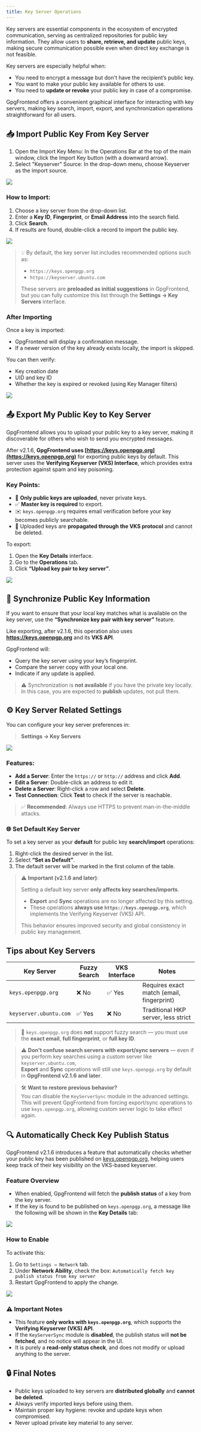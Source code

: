 ```yaml
---
title: Key Server Operations
---
```


Key servers are essential components in the ecosystem of encrypted
communication, serving as centralized repositories for public key information.
They allow users to **share, retrieve, and update** public keys, making secure
communication possible even when direct key exchange is not feasible.

Key servers are especially helpful when:

- You need to encrypt a message but don't have the recipient’s public key.
- You want to make your public key available for others to use.
- You need to **update or revoke** your public key in case of a compromise.

GpgFrontend offers a convenient graphical interface for interacting with key
servers, making key search, import, export, and synchronization operations
straightforward for all users.

## 📥 Import Public Key From Key Server

1. Open the Import Key Menu: In the Operations Bar at the top of the main
   window, click the Import Key button (with a downward arrow).
2. Select "Keyserver" Source: In the drop-down menu, choose Keyserver as the
   import source.

![](https://image.cdn.bktus.com/i/2025/06/24/3660f65893c4e79954486f1b3cfb5cb6b09a13d0.webp)

### How to Import:

1. Choose a key server from the drop-down list.
2. Enter a **Key ID**, **Fingerprint**, or **Email Address** into the search
   field.
3. Click **Search**.
4. If results are found, double-click a record to import the public key.

![](https://image.cdn.bktus.com/i/2025/06/24/0dc8821cc3c83c7bb3266f3a1059ce59fabc4a8f.webp)

> 💡 By default, the key server list includes recommended options such as:
>
> - `https://keys.openpgp.org`
> - `https://keyserver.ubuntu.com`
>
> These servers are **preloaded as initial suggestions** in GpgFrontend, but you
> can fully customize this list through the **Settings → Key Servers**
> interface.

### After Importing

Once a key is imported:

- GpgFrontend will display a confirmation message.
- If a newer version of the key already exists locally, the import is skipped.

You can then verify:

- Key creation date
- UID and key ID
- Whether the key is expired or revoked (using Key Manager filters)

![](https://image.cdn.bktus.com/i/2025/06/24/4efe7862bc47b95387a8ee247d4b767dbbfa36b6.webp)

## 📤 Export My Public Key to Key Server

GpgFrontend allows you to upload your public key to a key server, making it
discoverable for others who wish to send you encrypted messages.

After v2.1.6, **GpgFrontend uses
[https://keys.openpgp.org](https://keys.openpgp.org)** for exporting public keys
by default. This server uses the **Verifying Keyserver (VKS) Interface**, which
provides extra protection against spam and key poisoning.

### Key Points:

- 🔐 **Only public keys are uploaded**, never private keys.
- ✅ **Master key is required** to export.
- ✉️ `keys.openpgp.org` requires email verification before your key becomes
  publicly searchable.
- 🧱 Uploaded keys are **propagated through the VKS protocol** and cannot be
  deleted.

To export:

1. Open the **Key Details** interface.
2. Go to the **Operations** tab.
3. Click **“Upload key pair to key server”**.

![](https://image.cdn.bktus.com/i/2025/06/24/34505c6435d485dc2f8ce680a8c8f630fbb18b2a.webp)

## 🔄 Synchronize Public Key Information

If you want to ensure that your local key matches what is available on the key
server, use the **“Synchronize key pair with key server”** feature.

Like exporting, after v2.1.6, this operation also uses
**https://keys.openpgp.org** and its **VKS API**.

GpgFrontend will:

- Query the key server using your key’s fingerprint.
- Compare the server copy with your local one.
- Indicate if any update is applied.

> ⚠️ Synchronization is **not available** if you have the private key locally.
> In this case, you are expected to **publish** updates, not pull them.

## ⚙️ Key Server Related Settings

You can configure your key server preferences in:

> **Settings → Key Servers**

![](https://image.cdn.bktus.com/i/2025/06/24/9092488afe3b899f89dc51b1789ec6dbe0249e79.webp)

### Features:

- **Add a Server**: Enter the `https://` or `http://` address and click **Add**.
- **Edit a Server**: Double-click an address to edit it.
- **Delete a Server**: Right-click a row and select **Delete**.
- **Test Connection**: Click **Test** to check if the server is reachable.

> ✅ **Recommended**: Always use HTTPS to prevent man-in-the-middle attacks.

### 🌐 Set Default Key Server

To set a key server as your **default** for public key **search/import**
operations:

1. Right-click the desired server in the list.
2. Select **“Set as Default”**.
3. The default server will be marked in the first column of the table.

> ⚠️ **Important (v2.1.6 and later)**:
>
> Setting a default key server **only affects key searches/imports**.
>
> - **Export** and **Sync** operations are no longer affected by this setting.
> - These operations **always use `https://keys.openpgp.org`**, which implements
>   the Verifying Keyserver (VKS) API.
>
> This behavior ensures improved security and global consistency in public key
> management.

## Tips about Key Servers

| Key Server             | Fuzzy Search | VKS Interface | Notes                                     |
| ---------------------- | ------------ | ------------- | ----------------------------------------- |
| `keys.openpgp.org`     | ❌ No        | ✅ Yes        | Requires exact match (email, fingerprint) |
| `keyserver.ubuntu.com` | ✅ Yes       | ❌ No         | Traditional HKP server, less strict       |

> 🔎 `keys.openpgp.org` does **not** support fuzzy search — you must use the
> **exact email**, **full fingerprint**, or **full key ID**.

> ⚠️ **Don't confuse search servers with export/sync servers** — even if you
> perform key searches using a custom server like `keyserver.ubuntu.com`,  
> **Export** and **Sync** operations will still use `keys.openpgp.org` by
> default in **GpgFrontend v2.1.6 and later**.

> 🛠️ **Want to restore previous behavior?**  
> You can disable the `KeyServerSync` module in the advanced settings.  
> This will prevent GpgFrontend from forcing export/sync operations to use
> `keys.openpgp.org`, allowing custom server logic to take effect again.

## 🔍 Automatically Check Key Publish Status

GpgFrontend v2.1.6 introduces a feature that automatically checks whether your
public key has been published on [keys.openpgp.org](https://keys.openpgp.org),
helping users keep track of their key visibility on the VKS-based keyserver.

### Feature Overview

- When enabled, GpgFrontend will fetch the **publish status** of a key from the
  key server.
- If the key is found to be published on `keys.openpgp.org`, a message like the
  following will be shown in the **Key Details** tab:

![](https://image.cdn.bktus.com/i/2025/06/24/e52d18a85267987f8202ba6ede39068b3c6e140b.webp)

### How to Enable

To activate this:

1. Go to `Settings → Network` tab.
2. Under **Network Ability**, check the box: `Automatically fetch key publish
status from key server`
3. Restart GpgFrontend to apply the change.

![](https://image.cdn.bktus.com/i/2025/06/24/b2daf0876b29278e703f4721f7f68c22ffa1752b.webp)

### ⚠️ Important Notes

- This feature **only works with `keys.openpgp.org`**, which supports the
  **Verifying Keyserver (VKS) API**.
- If the `KeyServerSync` module is **disabled**, the publish status will **not
  be fetched**, and no notice will appear in the UI.
- It is purely a **read-only status check**, and does not modify or upload
  anything to the server.

## 🔒 Final Notes

- Public keys uploaded to key servers are **distributed globally** and **cannot
  be deleted**.
- Always verify imported keys before using them.
- Maintain proper key hygiene: revoke and update keys when compromised.
- Never upload private key material to any server.
